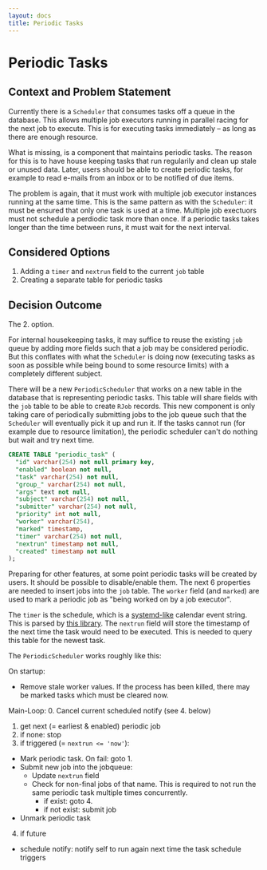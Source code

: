 ```yaml
---
layout: docs
title: Periodic Tasks
---
```


# Periodic Tasks

## Context and Problem Statement

Currently there is a `Scheduler` that consumes tasks off a queue in
the database. This allows multiple job executors running in parallel
racing for the next job to execute. This is for executing tasks
immediately – as long as there are enough resource.

What is missing, is a component that maintains periodic tasks. The
reason for this is to have house keeping tasks that run regularily and
clean up stale or unused data. Later, users should be able to create
periodic tasks, for example to read e-mails from an inbox or to be
notified of due items.

The problem is again, that it must work with multiple job executor
instances running at the same time. This is the same pattern as with
the `Scheduler`: it must be ensured that only one task is used at a
time. Multiple job exectuors must not schedule a perdiodic task more
than once. If a periodic tasks takes longer than the time between
runs, it must wait for the next interval.


## Considered Options

1. Adding a `timer` and `nextrun` field to the current `job` table
2. Creating a separate table for periodic tasks

## Decision Outcome

The 2. option.

For internal housekeeping tasks, it may suffice to reuse the existing
`job` queue by adding more fields such that a job may be considered
periodic. But this conflates with what the `Scheduler` is doing now
(executing tasks as soon as possible while being bound to some
resource limits) with a completely different subject.

There will be a new `PeriodicScheduler` that works on a new table in
the database that is representing periodic tasks. This table will
share fields with the `job` table to be able to create `RJob` records.
This new component is only taking care of periodically submitting jobs
to the job queue such that the `Scheduler` will eventually pick it up
and run it. If the tasks cannot run (for example due to resource
limitation), the periodic scheduler can't do nothing but wait and try
next time.

```sql
CREATE TABLE "periodic_task" (
  "id" varchar(254) not null primary key,
  "enabled" boolean not null,
  "task" varchar(254) not null,
  "group_" varchar(254) not null,
  "args" text not null,
  "subject" varchar(254) not null,
  "submitter" varchar(254) not null,
  "priority" int not null,
  "worker" varchar(254),
  "marked" timestamp,
  "timer" varchar(254) not null,
  "nextrun" timestamp not null,
  "created" timestamp not null
);
```

Preparing for other features, at some point periodic tasks will be
created by users. It should be possible to disable/enable them. The
next 6 properties are needed to insert jobs into the `job` table. The
`worker` field (and `marked`) are used to mark a periodic job as
"being worked on by a job executor".

The `timer` is the schedule, which is a
[systemd-like](https://man.cx/systemd.time#heading7) calendar event
string. This is parsed by [this
library](https://github.com/eikek/calev). The `nextrun` field will
store the timestamp of the next time the task would need to be
executed. This is needed to query this table for the newest task.

The `PeriodicScheduler` works roughly like this:

On startup:
- Remove stale worker values. If the process has been killed, there
  may be marked tasks which must be cleared now.

Main-Loop:
0. Cancel current scheduled notify (see 4. below)
1. get next (= earliest & enabled) periodic job
2. if none: stop
3. if triggered (= `nextrun <= 'now'`):
  - Mark periodic task. On fail: goto 1.
  - Submit new job into the jobqueue:
    - Update `nextrun` field
    - Check for non-final jobs of that name. This is required to not
      run the same periodic task multiple times concurrently.
      - if exist: goto 4.
      - if not exist: submit job
  - Unmark periodic task
4. if future
  - schedule notify: notify self to run again next time the task
    schedule triggers
